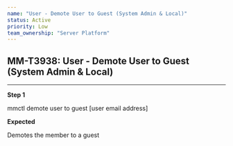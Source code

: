 ```yaml
---
name: "User - Demote User to Guest (System Admin & Local)"
status: Active
priority: Low
team_ownership: "Server Platform"
---
```


## MM-T3938: User - Demote User to Guest (System Admin & Local)

---

**Step 1**

mmctl demote user to guest \[user email address]

**Expected**

Demotes the member to a guest
